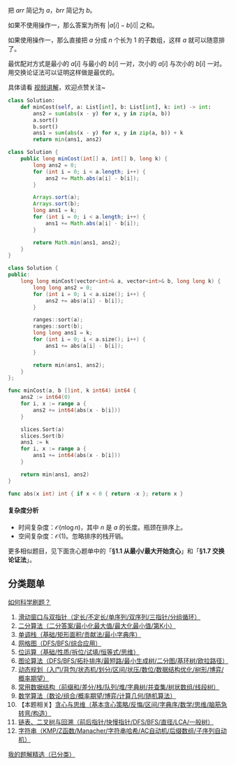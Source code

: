把 $\textit{arr}$ 简记为 $a$，$\textit{brr}$ 简记为 $b$。

如果不使用操作一，那么答案为所有 $|a[i]-b[i]|$ 之和。

如果使用操作一，那么直接把 $a$ 分成 $n$ 个长为 $1$ 的子数组，这样 $a$ 就可以随意排了。

最优配对方式是最小的 $a[i]$ 与最小的 $b[i]$ 一对，次小的 $a[i]$ 与次小的 $b[i]$ 一对。用交换论证法可以证明这样做是最优的。

具体请看 [视频讲解](https://www.bilibili.com/video/BV1xBwBeEEie/?t=1m49s)，欢迎点赞关注~

```py [sol-Python3]
class Solution:
    def minCost(self, a: List[int], b: List[int], k: int) -> int:
        ans2 = sum(abs(x - y) for x, y in zip(a, b))
        a.sort()
        b.sort()
        ans1 = sum(abs(x - y) for x, y in zip(a, b)) + k
        return min(ans1, ans2)
```

```java [sol-Java]
class Solution {
    public long minCost(int[] a, int[] b, long k) {
        long ans2 = 0;
        for (int i = 0; i < a.length; i++) {
            ans2 += Math.abs(a[i] - b[i]);
        }

        Arrays.sort(a);
        Arrays.sort(b);
        long ans1 = k;
        for (int i = 0; i < a.length; i++) {
            ans1 += Math.abs(a[i] - b[i]);
        }

        return Math.min(ans1, ans2);
    }
}
```

```cpp [sol-C++]
class Solution {
public:
    long long minCost(vector<int>& a, vector<int>& b, long long k) {
        long long ans2 = 0;
        for (int i = 0; i < a.size(); i++) {
            ans2 += abs(a[i] - b[i]);
        }

        ranges::sort(a);
        ranges::sort(b);
        long long ans1 = k;
        for (int i = 0; i < a.size(); i++) {
            ans1 += abs(a[i] - b[i]);
        }

        return min(ans1, ans2);
    }
};
```

```go [sol-Go]
func minCost(a, b []int, k int64) int64 {
	ans2 := int64(0)
	for i, x := range a {
		ans2 += int64(abs(x - b[i]))
	}

	slices.Sort(a)
	slices.Sort(b)
	ans1 := k
	for i, x := range a {
		ans1 += int64(abs(x - b[i]))
	}

	return min(ans1, ans2)
}

func abs(x int) int { if x < 0 { return -x }; return x }
```

#### 复杂度分析

- 时间复杂度：$\mathcal{O}(n\log n)$，其中 $n$ 是 $a$ 的长度。瓶颈在排序上。
- 空间复杂度：$\mathcal{O}(1)$。忽略排序的栈开销。

更多相似题目，见下面贪心题单中的「**§1.1 从最小/最大开始贪心**」和「**§1.7 交换论证法**」。

## 分类题单

[如何科学刷题？](https://leetcode.cn/circle/discuss/RvFUtj/)

1. [滑动窗口与双指针（定长/不定长/单序列/双序列/三指针/分组循环）](https://leetcode.cn/circle/discuss/0viNMK/)
2. [二分算法（二分答案/最小化最大值/最大化最小值/第K小）](https://leetcode.cn/circle/discuss/SqopEo/)
3. [单调栈（基础/矩形面积/贡献法/最小字典序）](https://leetcode.cn/circle/discuss/9oZFK9/)
4. [网格图（DFS/BFS/综合应用）](https://leetcode.cn/circle/discuss/YiXPXW/)
5. [位运算（基础/性质/拆位/试填/恒等式/思维）](https://leetcode.cn/circle/discuss/dHn9Vk/)
6. [图论算法（DFS/BFS/拓扑排序/最短路/最小生成树/二分图/基环树/欧拉路径）](https://leetcode.cn/circle/discuss/01LUak/)
7. [动态规划（入门/背包/状态机/划分/区间/状压/数位/数据结构优化/树形/博弈/概率期望）](https://leetcode.cn/circle/discuss/tXLS3i/)
8. [常用数据结构（前缀和/差分/栈/队列/堆/字典树/并查集/树状数组/线段树）](https://leetcode.cn/circle/discuss/mOr1u6/)
9. [数学算法（数论/组合/概率期望/博弈/计算几何/随机算法）](https://leetcode.cn/circle/discuss/IYT3ss/)
10. 【本题相关】[贪心与思维（基本贪心策略/反悔/区间/字典序/数学/思维/脑筋急转弯/构造）](https://leetcode.cn/circle/discuss/g6KTKL/)
11. [链表、二叉树与回溯（前后指针/快慢指针/DFS/BFS/直径/LCA/一般树）](https://leetcode.cn/circle/discuss/K0n2gO/)
12. [字符串（KMP/Z函数/Manacher/字符串哈希/AC自动机/后缀数组/子序列自动机）](https://leetcode.cn/circle/discuss/SJFwQI/)

[我的题解精选（已分类）](https://github.com/EndlessCheng/codeforces-go/blob/master/leetcode/SOLUTIONS.md)
